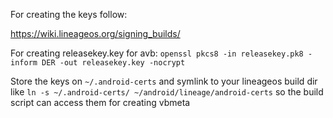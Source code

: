 For creating the keys follow:

https://wiki.lineageos.org/signing_builds/

For creating releasekey.key for avb: 
`openssl pkcs8 -in releasekey.pk8 -inform DER -out releasekey.key -nocrypt`

Store the keys on `~/.android-certs` and symlink to your lineageos build dir like `ln -s ~/.android-certs/ ~/android/lineage/android-certs` so the build script can access them for creating vbmeta
